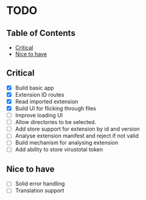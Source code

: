 # TODO <!-- omit in toc -->

## Table of Contents <!-- omit in toc -->

- [Critical](#critical)
- [Nice to have](#nice-to-have)

## Critical

- [x] Build basic app
- [x] Extension ID routes
- [x] Read imported extension
- [x] Build UI for flicking through files
- [ ] Improve loading UI
- [ ] Allow directories to be selected.
- [ ] Add store support for extension by id and version
- [ ] Analyse extension manifest and reject if not valid
- [ ] Build mechanism for analysing extension
- [ ] Add ability to store virustotal token

## Nice to have

- [ ] Solid error handling
- [ ] Translation support
